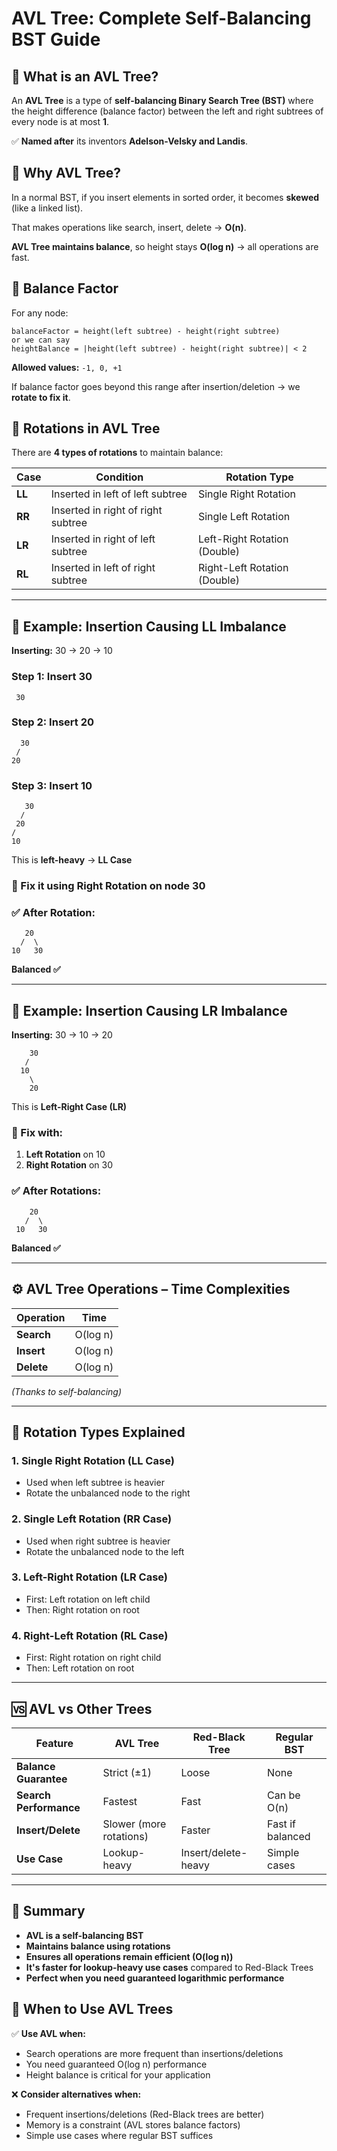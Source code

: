 # AVL Tree: Complete Self-Balancing BST Guide

## 🌳 What is an AVL Tree?

An **AVL Tree** is a type of **self-balancing Binary Search Tree (BST)** where the height difference (balance factor) between the left and right subtrees of every node is at most **1**.

✅ **Named after** its inventors **Adelson-Velsky and Landis**.

## 🧠 Why AVL Tree?

In a normal BST, if you insert elements in sorted order, it becomes **skewed** (like a linked list).

That makes operations like search, insert, delete → **O(n)**.

**AVL Tree maintains balance**, so height stays **O(log n)** → all operations are fast.

## 📏 Balance Factor

For any node:

```
balanceFactor = height(left subtree) - height(right subtree)
or we can say
heightBalance = |height(left subtree) - height(right subtree)| < 2
```

**Allowed values:** `-1, 0, +1`

If balance factor goes beyond this range after insertion/deletion → we **rotate to fix it**.

## 🔄 Rotations in AVL Tree

There are **4 types of rotations** to maintain balance:

| Case | Condition | Rotation Type |
|------|-----------|---------------|
| **LL** | Inserted in left of left subtree | Single Right Rotation |
| **RR** | Inserted in right of right subtree | Single Left Rotation |
| **LR** | Inserted in right of left subtree | Left-Right Rotation (Double) |
| **RL** | Inserted in left of right subtree | Right-Left Rotation (Double) |

---

## 🌱 Example: Insertion Causing LL Imbalance

**Inserting:** 30 → 20 → 10

### Step 1: Insert 30
```
 30
```

### Step 2: Insert 20
```
  30
 /
20
```

### Step 3: Insert 10
```
   30
  /
 20
/
10
```

This is **left-heavy** → **LL Case**

### 🔧 Fix it using Right Rotation on node 30

### ✅ After Rotation:
```
   20
  /  \
10   30
```
**Balanced ✅**

---

## 🌿 Example: Insertion Causing LR Imbalance

**Inserting:** 30 → 10 → 20

```
    30
   /
  10
    \
    20
```

This is **Left-Right Case (LR)**

### 🔧 Fix with:
1. **Left Rotation** on 10
2. **Right Rotation** on 30

### ✅ After Rotations:
```
    20
   /  \
 10   30
```
**Balanced ✅**

---

## ⚙️ AVL Tree Operations – Time Complexities

| Operation | Time |
|-----------|------|
| **Search** | O(log n) |
| **Insert** | O(log n) |
| **Delete** | O(log n) |

*(Thanks to self-balancing)*

---

## 🔄 Rotation Types Explained

### 1. Single Right Rotation (LL Case)
- Used when left subtree is heavier
- Rotate the unbalanced node to the right

### 2. Single Left Rotation (RR Case)
- Used when right subtree is heavier
- Rotate the unbalanced node to the left

### 3. Left-Right Rotation (LR Case)
- First: Left rotation on left child
- Then: Right rotation on root

### 4. Right-Left Rotation (RL Case)
- First: Right rotation on right child
- Then: Left rotation on root

---

## 🆚 AVL vs Other Trees

| Feature | AVL Tree | Red-Black Tree | Regular BST |
|---------|----------|----------------|-------------|
| **Balance Guarantee** | Strict (±1) | Loose | None |
| **Search Performance** | Fastest | Fast | Can be O(n) |
| **Insert/Delete** | Slower (more rotations) | Faster | Fast if balanced |
| **Use Case** | Lookup-heavy | Insert/delete-heavy | Simple cases |

---

## 📌 Summary

- **AVL is a self-balancing BST**
- **Maintains balance using rotations**
- **Ensures all operations remain efficient (O(log n))**
- **It's faster for lookup-heavy use cases** compared to Red-Black Trees
- **Perfect when you need guaranteed logarithmic performance**

## 🎯 When to Use AVL Trees

✅ **Use AVL when:**
- Search operations are more frequent than insertions/deletions
- You need guaranteed O(log n) performance
- Height balance is critical for your application

❌ **Consider alternatives when:**
- Frequent insertions/deletions (Red-Black trees are better)
- Memory is a constraint (AVL stores balance factors)
- Simple use cases where regular BST suffices